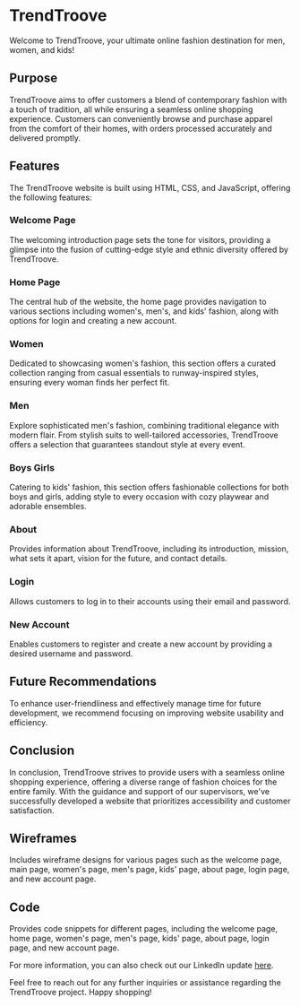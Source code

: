 

# TrendTroove

Welcome to TrendTroove, your ultimate online fashion destination for men, women, and kids!

## Purpose

TrendTroove aims to offer customers a blend of contemporary fashion with a touch of tradition, all while ensuring a seamless online shopping experience. Customers can conveniently browse and purchase apparel from the comfort of their homes, with orders processed accurately and delivered promptly.

## Features

The TrendTroove website is built using HTML, CSS, and JavaScript, offering the following features:

### Welcome Page
The welcoming introduction page sets the tone for visitors, providing a glimpse into the fusion of cutting-edge style and ethnic diversity offered by TrendTroove.

### Home Page
The central hub of the website, the home page provides navigation to various sections including women's, men's, and kids' fashion, along with options for login and creating a new account.

### Women
Dedicated to showcasing women's fashion, this section offers a curated collection ranging from casual essentials to runway-inspired styles, ensuring every woman finds her perfect fit.

### Men
Explore sophisticated men's fashion, combining traditional elegance with modern flair. From stylish suits to well-tailored accessories, TrendTroove offers a selection that guarantees standout style at every event.

### Boys Girls
Catering to kids' fashion, this section offers fashionable collections for both boys and girls, adding style to every occasion with cozy playwear and adorable ensembles.

### About
Provides information about TrendTroove, including its introduction, mission, what sets it apart, vision for the future, and contact details.

### Login
Allows customers to log in to their accounts using their email and password.

### New Account
Enables customers to register and create a new account by providing a desired username and password.

## Future Recommendations
To enhance user-friendliness and effectively manage time for future development, we recommend focusing on improving website usability and efficiency.

## Conclusion
In conclusion, TrendTroove strives to provide users with a seamless online shopping experience, offering a diverse range of fashion choices for the entire family. With the guidance and support of our supervisors, we've successfully developed a website that prioritizes accessibility and customer satisfaction.

## Wireframes
Includes wireframe designs for various pages such as the welcome page, main page, women's page, men's page, kids' page, about page, login page, and new account page.

## Code
Provides code snippets for different pages, including the welcome page, home page, women's page, men's page, kids' page, about page, login page, and new account page.

For more information, you can also check out our LinkedIn update [here](https://www.linkedin.com/feed/update/urn:li:activity:7144372511462338560?updateEntityUrn=urn%3Ali%3Afs_feedUpdate%3A%28V2%2Curn%3Ali%3Aactivity%3A7144372511462338560%29).

Feel free to reach out for any further inquiries or assistance regarding the TrendTroove project. Happy shopping!
